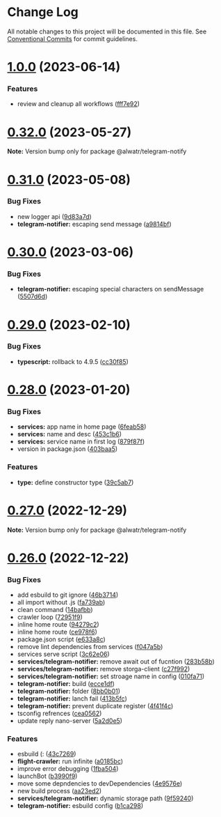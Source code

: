 # Change Log

All notable changes to this project will be documented in this file.
See [Conventional Commits](https://conventionalcommits.org) for commit guidelines.

# [1.0.0](https://github.com/AliMD/flight-finder/compare/v0.32.0...v1.0.0) (2023-06-14)

### Features

- review and cleanup all workflows ([fff7e92](https://github.com/AliMD/flight-finder/commit/fff7e92c5d85a79adcc975802b949a9dc61d2ba3))

# [0.32.0](https://github.com/AliMD/flight-finder/compare/v0.31.0...v0.32.0) (2023-05-27)

**Note:** Version bump only for package @alwatr/telegram-notify

# [0.31.0](https://github.com/AliMD/flight-finder/compare/v0.30.0...v0.31.0) (2023-05-08)

### Bug Fixes

- new logger api ([9d83a7d](https://github.com/AliMD/flight-finder/commit/9d83a7dc5c103bc3bb4282dacfd85fa998915300))
- **telegram-notifier:** escaping send message ([a9814bf](https://github.com/AliMD/flight-finder/commit/a9814bfca41c1260d5de7ec75e2356b3cdcbbc9d))

# [0.30.0](https://github.com/AliMD/flight-finder/compare/v0.29.0...v0.30.0) (2023-03-06)

### Bug Fixes

- **telegram-notifier:** escaping special characters on sendMessage ([5507d6d](https://github.com/AliMD/flight-finder/commit/5507d6dd460201979b7ee3bb1ae255e572b7cf0d))

# [0.29.0](https://github.com/AliMD/flight-finder/compare/v0.28.0...v0.29.0) (2023-02-10)

### Bug Fixes

- **typescript:** rollback to 4.9.5 ([cc30f85](https://github.com/AliMD/flight-finder/commit/cc30f8502bf95868ff41ba986120b2842acba36b))

# [0.28.0](https://github.com/AliMD/flight-finder/compare/v0.27.0...v0.28.0) (2023-01-20)

### Bug Fixes

- **services:** app name in home page ([6feab58](https://github.com/AliMD/flight-finder/commit/6feab58b5655c7a09150ec83adf9f3bd8fe976b4))
- **services:** name and desc ([453c1b6](https://github.com/AliMD/flight-finder/commit/453c1b6ff334a23bea690b7ff9dd874471b25bb9))
- **services:** service name in first log ([879f87f](https://github.com/AliMD/flight-finder/commit/879f87fd4d4b47454d608a5b71d70e47601c7cd7))
- version in package.json ([403baa5](https://github.com/AliMD/flight-finder/commit/403baa53159db2a0fff5b3651769b85e66b13191))

### Features

- **type:** define constructor type ([39c5ab7](https://github.com/AliMD/flight-finder/commit/39c5ab74f0a1471d5e20beff89f6885265907633))

# [0.27.0](https://github.com/AliMD/flight-finder/compare/v0.26.0...v0.27.0) (2022-12-29)

**Note:** Version bump only for package @alwatr/telegram-notify

# [0.26.0](https://github.com/AliMD/flight-finder/compare/v0.25.0...v0.26.0) (2022-12-22)

### Bug Fixes

- add esbuild to git ignore ([46b3714](https://github.com/AliMD/flight-finder/commit/46b3714a4b578b6cfae9e2d17f8c39623470c1f5))
- all import without .js ([fa739ab](https://github.com/AliMD/flight-finder/commit/fa739ab23f67bae1d10bfcc146920b71377a26fc))
- clean command ([14bafbb](https://github.com/AliMD/flight-finder/commit/14bafbb01b3c92ccf516346a4e5117f1893c32e9))
- crawler loop ([72951f9](https://github.com/AliMD/flight-finder/commit/72951f904c8e8eb04ded2a485a65add99150f984))
- inline home route ([94279c2](https://github.com/AliMD/flight-finder/commit/94279c21891fc710f48642b1c8debbf02b2436d3))
- inline home route ([ce978f6](https://github.com/AliMD/flight-finder/commit/ce978f6e1e2890e853d0db351c08efca665e5fad))
- package.json script ([e633a8c](https://github.com/AliMD/flight-finder/commit/e633a8c4355bec0d2fc044f073f7f639c0fd1976))
- remove lint dependencies from services ([f047a5b](https://github.com/AliMD/flight-finder/commit/f047a5bb0d1e8277f48b55969e18dc3582d9a234))
- services serve script ([3c62e06](https://github.com/AliMD/flight-finder/commit/3c62e06ec594ec7da171fc39ec77787e3bd29a0c))
- **services/telegram-notifier:** remove await out of fucntion ([283b58b](https://github.com/AliMD/flight-finder/commit/283b58b0ebf8a9c01805e1aa6ee8222933b9dbc7))
- **services/telegram-notifier:** remove storga-client ([c27f992](https://github.com/AliMD/flight-finder/commit/c27f9927b97f4d6f2e9c78d5a0a3f0268275bc38))
- **services/telegram-notifier:** set stroage name in config ([010fa71](https://github.com/AliMD/flight-finder/commit/010fa71cf15698bffcc5378b252bd0aa564d8d6e))
- **telegram-notifier:** build ([ecce1df](https://github.com/AliMD/flight-finder/commit/ecce1df81642b329dfb863d0503c06fc40688550))
- **telegram-notifier:** folder ([8bb0b01](https://github.com/AliMD/flight-finder/commit/8bb0b016502f6e2c5b1dd588e8300d36eb24eba7))
- **telegram-notifier:** lanch fail ([413b5fc](https://github.com/AliMD/flight-finder/commit/413b5fc3753304fe3c7e3e4ff574040fe3395ae8))
- **telegram-notifier:** prevent duplicate register ([4f41f4c](https://github.com/AliMD/flight-finder/commit/4f41f4c6cca881f0fc90cc253d8d6eaa15a50c43))
- tsconfig refrences ([cea0562](https://github.com/AliMD/flight-finder/commit/cea05621ecfa499476c5b10a412e60f27ba6a06d))
- update reply nano-server ([5a2d0e5](https://github.com/AliMD/flight-finder/commit/5a2d0e5698b16cffcc5393ee4a44ffda66702425))

### Features

- esbuild (: ([43c7269](https://github.com/AliMD/flight-finder/commit/43c7269333cf71b142e26da1456446d42fb3f8e0))
- **flight-crawler:** run infinite ([a0185bc](https://github.com/AliMD/flight-finder/commit/a0185bc39eab40862e0621ae703f604b30998991))
- improve error debugging ([1fba504](https://github.com/AliMD/flight-finder/commit/1fba50400a1e8ececc10bbe8ea11cc8dcea2289c))
- launchBot ([b3990f9](https://github.com/AliMD/flight-finder/commit/b3990f92bba1b65d0e728615f701a4799619d821))
- move some depndencies to devDependencies ([4e9576e](https://github.com/AliMD/flight-finder/commit/4e9576e6fd55f361e08a54230931ad45832131d9))
- new build process ([aa23ed2](https://github.com/AliMD/flight-finder/commit/aa23ed256824b9b4409e51a3213d6e67f2aeb8a3))
- **services/telegram-notifier:** dynamic storage path ([9f59240](https://github.com/AliMD/flight-finder/commit/9f5924008d7b567af1c990450da2450af887404a))
- **telegram-notifier:** esbuild config ([b1ca298](https://github.com/AliMD/flight-finder/commit/b1ca298df482daddfab4d89e807c4c5654394245))
